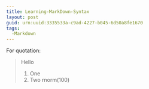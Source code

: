 ```yaml
---
title: Learning-MarkDown-Syntax
layout: post
guid: urn:uuid:3335533a-c9ad-4227-b045-6d50a8fe1670
tags:
  -Markdown 
---
```



For quotation:
> Hello
> 1. One
> 2. Two
>	rnorm(100)
>
